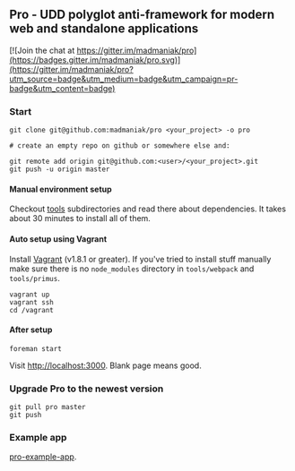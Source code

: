 ## Pro - UDD polyglot anti-framework for modern web and standalone applications

[![Join the chat at https://gitter.im/madmaniak/pro](https://badges.gitter.im/madmaniak/pro.svg)](https://gitter.im/madmaniak/pro?utm_source=badge&utm_medium=badge&utm_campaign=pr-badge&utm_content=badge)

### Start

```
git clone git@github.com:madmaniak/pro <your_project> -o pro

# create an empty repo on github or somewhere else and:

git remote add origin git@github.com:<user>/<your_project>.git
git push -u origin master
```

#### Manual environment setup

Checkout [tools](https://github.com/madmaniak/pro/tree/master/tools) subdirectories
and read there about dependencies. It takes about 30 minutes to install all of them.

#### Auto setup using Vagrant

Install [Vagrant](https://www.vagrantup.com/downloads.html) (v1.8.1 or greater). If you've tried to install stuff manually make sure there is no ```node_modules``` directory in ```tools/webpack``` and ```tools/primus```.

```
vagrant up
vagrant ssh
cd /vagrant
```

#### After setup
```
foreman start
```

Visit [http://localhost:3000](http://localhost:3000). Blank page means good.

### Upgrade Pro to the newest version

```
git pull pro master
git push
```

### Example app ###

[pro-example-app](https://github.com/madmaniak/pro-example-app).
